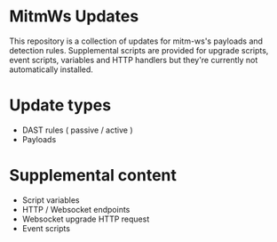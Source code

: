# MitmWs Updates
This repository is a collection of updates for mitm-ws's payloads and detection rules. Supplemental scripts are provided
for upgrade scripts, event scripts, variables and HTTP handlers but they're currently not automatically installed.

# Update types
- DAST rules ( passive / active )
- Payloads

# Supplemental content
- Script variables
- HTTP / Websocket endpoints
- Websocket upgrade HTTP request
- Event scripts